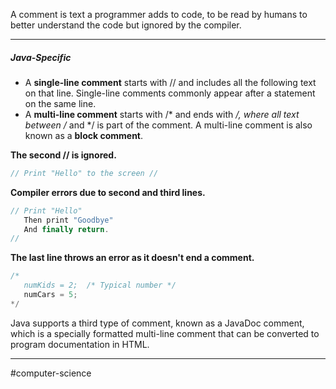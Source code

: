 A comment is text a programmer adds to code, to be read by humans to better understand the code but ignored by the compiler.

---
##### Java-Specific

- A **single-line comment** starts with // and includes all the following text on that line. Single-line comments commonly appear after a statement on the same line.
- A **multi-line comment** starts with /* and ends with */, where all text between /* and */ is part of the comment. A multi-line comment is also known as a **block comment**.

**The second // is ignored.**

```java
// Print "Hello" to the screen //
```

**Compiler errors due to second and third lines.**

```java
// Print "Hello"
   Then print "Goodbye"
   And finally return.
//
```

**The last line throws an error as it doesn't end a comment.**

```java
/* 
   numKids = 2;  /* Typical number */
   numCars = 5;
*/
```

 Java supports a third type of comment, known as a JavaDoc comment, which is a specially formatted multi-line comment that can be converted to program documentation in HTML.

---
#computer-science 